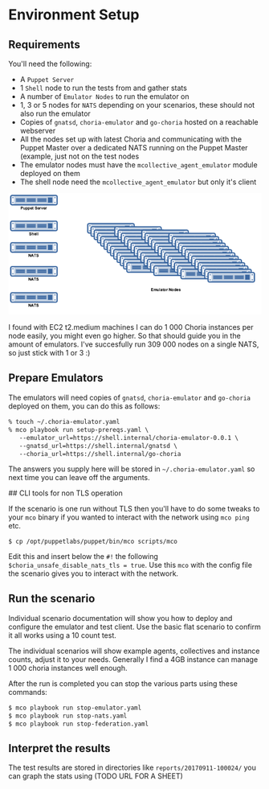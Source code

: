# Environment Setup 

## Requirements

You'll need the following:

  * A `Puppet Server`
  * 1 `Shell` node to run the tests from and gather stats
  * A number of `Emulator Nodes` to run the emulator on
  * 1, 3 or 5 nodes for `NATS` depending on your scenarios, these should not also run the emulator
  * Copies of `gnatsd`, `choria-emulator` and `go-choria` hosted on a reachable webserver
  * All the nodes set up with latest Choria and communicating with the Puppet Master over a dedicated NATS running on the Puppet Master (example, just not on the test nodes
  * The emulator nodes must have the `mcollective_agent_emulator` module deployed on them
  * The shell node need the `mcollective_agent_emulator` but only it's client

![overview](overview.png)

I found with EC2 t2.medium machines I can do 1 000 Choria instances per node easily, you might even go higher.  So that should guide you in the amount of emulators.  I've succesfully run 309 000 nodes on a single NATS, so just stick with 1 or 3 :)

## Prepare Emulators

The emulators will need copies of `gnatsd`, `choria-emulator` and `go-choria` deployed on them, you can do this as follows:

```
% touch ~/.choria-emulator.yaml
% mco playbook run setup-prereqs.yaml \
   --emulator_url=https://shell.internal/choria-emulator-0.0.1 \
   --gnatsd_url=https://shell.internal/gnatsd \
   --choria_url=https://shell.internal/go-choria
```

The answers you supply here will be stored in `~/.choria-emulator.yaml` so next time you can leave off the arguments.

## CLI tools for non TLS operation

If the scenario is one run without TLS then you'll have to do some tweaks to your `mco` binary if you wanted to interact with the network using `mco ping` etc.

```
$ cp /opt/puppetlabs/puppet/bin/mco scripts/mco
```

Edit this and insert below the `#!` the following `$choria_unsafe_disable_nats_tls = true`. Use this `mco` with the config file the scenario gives you to interact with the network.

## Run the scenario

Individual scenario documentation will show you how to deploy and configure the emulator and test client. Use the basic flat scenario to confirm it all works using a 10 count test.

The individual scenarios will show example agents, collectives and instance counts, adjust it to your needs.  Generally I find a 4GB instance can manage 1 000 choria instances well enough.

After the run is completed you can stop the various parts using these commands:

```
$ mco playbook run stop-emulator.yaml
$ mco playbook run stop-nats.yaml
$ mco playbook run stop-federation.yaml
```

## Interpret the results

The test results are stored in directories like `reports/20170911-100024/` you can graph the stats using (TODO URL FOR A SHEET)